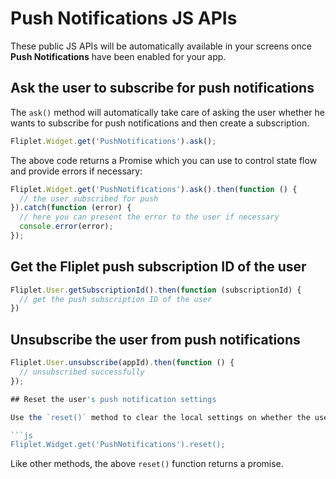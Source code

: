 # Push Notifications JS APIs

These public JS APIs will be automatically available in your screens once **Push Notifications** have been enabled for your app.

## Ask the user to subscribe for push notifications

The `ask()` method will automatically take care of asking the user whether he wants to subscribe for push notifications and then create a subscription.

```js
Fliplet.Widget.get('PushNotifications').ask();
```

The above code returns a Promise which you can use to control state flow and provide errors if necessary:

```js
Fliplet.Widget.get('PushNotifications').ask().then(function () {
  // the user subscribed for push
}).catch(function (error) {
  // here you can present the error to the user if necessary
  console.error(error);
});
```

## Get the Fliplet push subscription ID of the user

```js
Fliplet.User.getSubscriptionId().then(function (subscriptionId) {
  // get the push subscription ID of the user
})
```

## Unsubscribe the user from push notifications

```js
Fliplet.User.unsubscribe(appId).then(function () {
  // unsubscribed successfully
});

## Reset the user's push notification settings 

Use the `reset()` method to clear the local settings on whether the user has decided not to subscribe for push notifications. This method is useful if you want to present the `ask()` popup once again even if the user did decide not to subscribe in the past.

```js
Fliplet.Widget.get('PushNotifications').reset();
```

Like other methods, the above `reset()` function returns a promise.